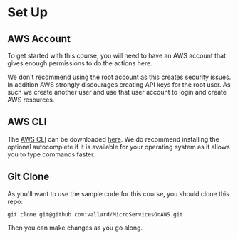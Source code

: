 # Set Up


## AWS Account 

To get started with this course, you will need to have an AWS account that gives enough permissions to do the actions here.  

We don't recommend using the root account as this creates security issues.  In addition AWS strongly discourages creating API keys for the root user.  As such we create another user and use that user account to login and create AWS resources. 

## AWS CLI

The [AWS CLI](https://aws.amazon.com/cli/) can be downloaded [here](https://aws.amazon.com/cli/).  We do recommend installing the optional autocomplete if it is available for your operating system as it allows you to type commands faster.

## Git Clone

As you'll want to use the sample code for this course, you should clone this repo: 

```
git clone git@github.com:vallard/MicroServicesOnAWS.git
```

Then you can make changes as you go along.


